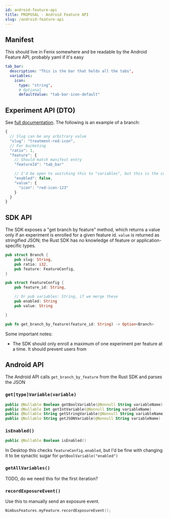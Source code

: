 ```yaml
---
id: android-feature-api
title: PROPOSAL - Android Feature API
slug: /android-feature-api
---
```


## Manifest

This should live in Fenix somewhere and be readable by the Android Feature API, probably yaml if it's easy

```yaml
tab_bar:
  description: "This is the bar that holds all the tabs",
  variables:
    icon:
      type: "string",
      # Optional
      defaultValue: "tab-bar-icon-default"
```

## Experiment API (DTO)

See [full documentation](https://mana.mozilla.org/wiki/pages/viewpage.action?pageId=130920248). The following is an example of a branch:

```js
{
  // Slug can be any arbitrary value
  "slug": "treatment-red-icon",
  // For bucketing
  "ratio": 1,
  "feature": {
    // Should match manifest entry
    "featureId": "tab_bar"

    // I'd be open to switching this to "variables", but this is the current format
    "enabled": false,
    "value": {
      "icon": "red-icon-123"
    }
  }
}

```

## SDK API

The SDK exposes a "get branch by feature" method, which returns a value only if an experiment is enrolled
for a given feature id. `value` is returned as stringified JSON; the Rust SDK has no knowledge of feature or application-specific types.

```rust
pub struct Branch {
    pub slug: String,
    pub ratio: i32,
    pub feature: FeatureConfig,
}

pub struct FeatureConfig {
    pub feature_id: String,

    // Or pub variables: String, if we merge these
    pub enabled: String
    pub value: String

}

pub fn get_branch_by_feature(feature_id: String) -> Option<Branch>
```

Some important notes:

- The SDK should only enroll a maximum of one experiment per feature at a time. It should prevent users from

## Android API

The Android API calls `get_branch_by_feature` from the Rust SDK and parses the JSON

### `get[type]Variable(variable)`

```kotlin
public @Nullable Boolean getBoolVariable(@Nonnull String variableName)
public @Nullable Int getIntVariable(@Nonnull String variableName)
public @Nullable String getStringVariable(@Nonnull String variableName)
public @Nullable String getJSONVariable(@Nonnull String variableName)
```

### `isEnabled()`

```kotlin
public @Nullable Boolean isEnabled()
```

In Desktop this checks `featureConfig.enabled`, but I'd be fine with changing it to be synactic sugar for `getBoolVariable("enabled")`

### `getAllVariables()`

TODO, do we need this for the first iteration?

### `recordExposureEvent()`

Use this to manually send an exposure event.

```kotlin
NimbusFeatures.myFeature.recordExposureEvent();
```
